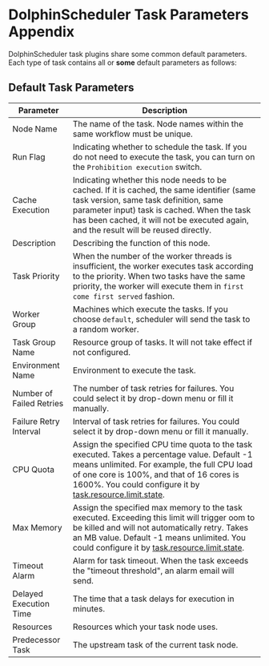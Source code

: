# DolphinScheduler Task Parameters Appendix

DolphinScheduler task plugins share some common default parameters. Each type of task contains all or **some** default parameters as follows:

## Default Task Parameters

|      **Parameter**       |                                                                                                                                        **Description**                                                                                                                                         |
|--------------------------|------------------------------------------------------------------------------------------------------------------------------------------------------------------------------------------------------------------------------------------------------------------------------------------------|
| Node Name                | The name of the task. Node names within the same workflow must be unique.                                                                                                                                                                                                                      |
| Run Flag                 | Indicating whether to schedule the task. If you do not need to execute the task, you can turn on the `Prohibition execution` switch.                                                                                                                                                           |
| Cache Execution          | Indicating whether this node needs to be cached. If it is cached, the same identifier (same task version, same task definition, same parameter input) task is cached. When the task has been cached, it will not be executed again, and the result will be reused directly.                    |
| Description              | Describing the function of this node.                                                                                                                                                                                                                                                          |
| Task Priority            | When the number of the worker threads is insufficient, the worker executes task according to the priority. When two tasks have the same priority, the worker will execute them in `first come first served` fashion.                                                                           |
| Worker Group             | Machines which execute the tasks. If you choose `default`, scheduler will send the task to a random worker.                                                                                                                                                                                    |
| Task Group Name          | Resource group of tasks. It will not take effect if not configured.                                                                                                                                                                                                                            |
| Environment Name         | Environment to execute the task.                                                                                                                                                                                                                                                               |
| Number of Failed Retries | The number of task retries for failures. You could select it by drop-down menu or fill it manually.                                                                                                                                                                                            |
| Failure Retry Interval   | Interval of task retries for failures. You could select it by drop-down menu or fill it manually.                                                                                                                                                                                              |
| CPU Quota                | Assign the specified CPU time quota to the task executed. Takes a percentage value. Default -1 means unlimited. For example, the full CPU load of one core is 100%, and that of 16 cores is 1600%. You could configure it by [task.resource.limit.state](../../architecture/configuration.md). |
| Max Memory               | Assign the specified max memory to the task executed. Exceeding this limit will trigger oom to be killed and will not automatically retry. Takes an MB value. Default -1 means unlimited. You could configure it by [task.resource.limit.state](../../architecture/configuration.md).          |
| Timeout Alarm            | Alarm for task timeout. When the task exceeds the "timeout threshold", an alarm email will send.                                                                                                                                                                                               |
| Delayed Execution Time   | The time that a task delays for execution in minutes.                                                                                                                                                                                                                                          |
| Resources                | Resources which your task node uses.                                                                                                                                                                                                                                                           |
| Predecessor Task         | The upstream task of the current task node.                                                                                                                                                                                                                                                    |

